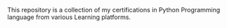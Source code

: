 This repository is a collection of my certifications in Python Programming language from various Learning platforms.
